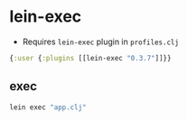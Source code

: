 # lein-exec

- Requires `lein-exec` plugin in `profiles.clj`

```clojure
{:user {:plugins [[lein-exec "0.3.7"]]}}
```

## exec

```sh
lein exec "app.clj"
```
